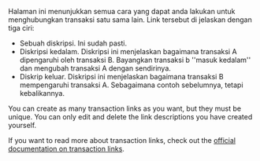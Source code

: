 Halaman ini menunjukkan semua cara yang dapat anda lakukan untuk menghubungkan transaksi satu sama lain. Link tersebut di jelaskan dengan tiga ciri:

* Sebuah diskripsi. Ini sudah pasti.
* Diskripsi kedalam. Diskripsi ini menjelaskan bagaimana transaksi A dipengaruhi oleh transaksi B. Bayangkan transaksi b ''masuk kedalam'' dan mengubah transaksi A dengan sendirinya.
* Diskrip keluar. Diskripsi ini menjelaskan bagaimana transaksi B mempengaruhi transaksi A. Sebagaimana contoh sebelumnya, tetapi kebalikannya.

You can create as many transaction links as you want, but they must be unique. You can only edit and delete the link descriptions you have created yourself.

If you want to read more about transaction links, check out the [official documentation on transaction links](https://firefly-iii.readthedocs.io/en/latest/advanced/links.html).